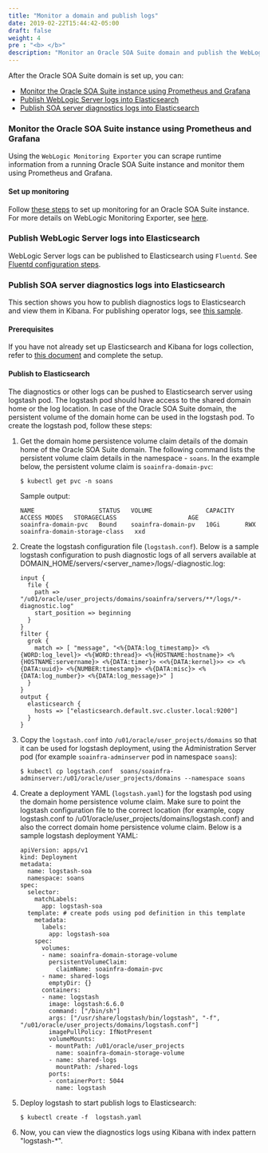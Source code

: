 ```yaml
---
title: "Monitor a domain and publish logs"
date: 2019-02-22T15:44:42-05:00
draft: false
weight: 4
pre : "<b> </b>"
description: "Monitor an Oracle SOA Suite domain and publish the WebLogic Server logs to Elasticsearch."
---
```


After the Oracle SOA Suite domain is set up, you can:

* [Monitor the Oracle SOA Suite instance using Prometheus and Grafana](#monitor-the-oracle-soa-suite-instance-using-prometheus-and-grafana)
* [Publish WebLogic Server logs into Elasticsearch](#publish-weblogic-server-logs-into-elasticsearch)
* [Publish SOA server diagnostics logs into Elasticsearch](#publish-soa-server-diagnostics-logs-into-elasticsearch)


### Monitor the Oracle SOA Suite instance using Prometheus and Grafana
Using the `WebLogic Monitoring Exporter` you can scrape runtime information from a running Oracle SOA Suite instance and monitor them using Prometheus and Grafana.

#### Set up monitoring
Follow [these steps](https://github.com/oracle/fmw-kubernetes/blob/v23.4.2/OracleSOASuite/kubernetes/monitoring-service/README.md) to set up monitoring for an Oracle SOA Suite instance. For more details on WebLogic Monitoring Exporter, see [here](https://github.com/oracle/weblogic-monitoring-exporter).

### Publish WebLogic Server logs into Elasticsearch

WebLogic Server logs can be published to Elasticsearch using `Fluentd`. See [Fluentd configuration steps](https://oracle.github.io/weblogic-kubernetes-operator/samples/elastic-stack/weblogic-domain/).

### Publish SOA server diagnostics logs into Elasticsearch

This section shows you how to publish diagnostics logs to Elasticsearch and view them in Kibana. For publishing operator logs, see [this sample](https://oracle.github.io/weblogic-kubernetes-operator/samples/elastic-stack/operator/).

#### Prerequisites

If you have not already set up Elasticsearch and Kibana for logs collection, refer to [this document](https://github.com/oracle/weblogic-kubernetes-operator/blob/master/kubernetes/samples/scripts/elasticsearch-and-kibana/README.md) and complete the setup.

#### Publish to Elasticsearch

The diagnostics or other logs can be pushed to Elasticsearch server using logstash pod. The logstash pod should have access to the shared domain home or the log location. In case of the Oracle SOA Suite domain, the persistent volume of the domain home can be used in the logstash pod. To create the logstash pod, follow these steps:

1. Get the domain home persistence volume claim details of the domain home of the Oracle SOA Suite domain. The following command lists the persistent volume claim details in the namespace - `soans`. In the example below, the persistent volume claim is `soainfra-domain-pvc`:
   ```
   $ kubectl get pvc -n soans   
   ```

   Sample output:
   ```
   NAME                  STATUS   VOLUME               CAPACITY   ACCESS MODES   STORAGECLASS                    AGE
   soainfra-domain-pvc   Bound    soainfra-domain-pv   10Gi       RWX            soainfra-domain-storage-class   xxd
   ```

1. Create the logstash configuration file (`logstash.conf`). Below is a sample logstash configuration to push diagnostic logs of all servers available at DOMAIN_HOME/servers/<server_name>/logs/<Server Name>-diagnostic.log:

    ```
    input {                                                                                                                
      file {                                                                                                               
        path => "/u01/oracle/user_projects/domains/soainfra/servers/**/logs/*-diagnostic.log"                                          
        start_position => beginning                                                                                        
      }                                                                                                                    
    }                                                                                                                         
    filter {                                                                                                               
      grok {                                                                                                               
        match => [ "message", "<%{DATA:log_timestamp}> <%{WORD:log_level}> <%{WORD:thread}> <%{HOSTNAME:hostname}> <%{HOSTNAME:servername}> <%{DATA:timer}> <<%{DATA:kernel}>> <> <%{DATA:uuid}> <%{NUMBER:timestamp}> <%{DATA:misc}> <%{DATA:log_number}> <%{DATA:log_message}>" ]                                                                                        
      }                                                                                                                    
    }                                                                                                                         
    output {                                                                                                               
      elasticsearch {                                                                                                      
        hosts => ["elasticsearch.default.svc.cluster.local:9200"]                                                          
      }                                                                                                                    
    }
    ```

1. Copy the `logstash.conf` into `/u01/oracle/user_projects/domains` so that it can be used for logstash deployment, using the Administration Server pod (for example `soainfra-adminserver` pod in namespace `soans`):

   ```
   $ kubectl cp logstash.conf  soans/soainfra-adminserver:/u01/oracle/user_projects/domains --namespace soans
   ```

1. Create a deployment YAML (`logstash.yaml`) for the logstash pod using the domain home persistence volume claim. Make sure to point the logstash configuration file to the correct location (for example, copy logstash.conf to /u01/oracle/user_projects/domains/logstash.conf) and also the correct domain home persistence volume claim. Below is a sample logstash deployment YAML:

    ```
    apiVersion: apps/v1
    kind: Deployment
    metadata:
      name: logstash-soa
      namespace: soans
    spec:
      selector:
        matchLabels:
          app: logstash-soa
      template: # create pods using pod definition in this template
        metadata:
          labels:
            app: logstash-soa
        spec:
          volumes:
          - name: soainfra-domain-storage-volume
            persistentVolumeClaim:
              claimName: soainfra-domain-pvc
          - name: shared-logs
            emptyDir: {}
          containers:
          - name: logstash
            image: logstash:6.6.0
            command: ["/bin/sh"]
            args: ["/usr/share/logstash/bin/logstash", "-f", "/u01/oracle/user_projects/domains/logstash.conf"]
            imagePullPolicy: IfNotPresent
            volumeMounts:
            - mountPath: /u01/oracle/user_projects
              name: soainfra-domain-storage-volume
            - name: shared-logs
              mountPath: /shared-logs
            ports:
            - containerPort: 5044
              name: logstash
    ```


1. Deploy logstash to start publish logs to Elasticsearch:

   ```
   $ kubectl create -f  logstash.yaml
   ```

1. Now, you can view the diagnostics logs using Kibana with index pattern "logstash-*".
